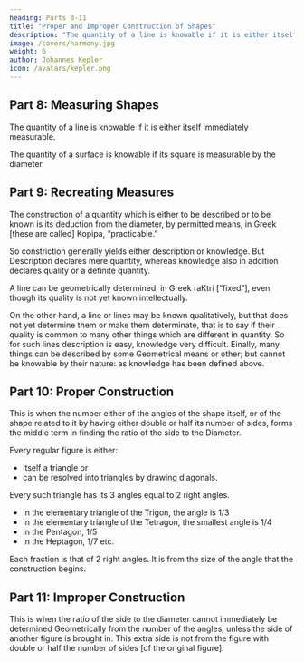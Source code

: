 ```yaml
---
heading: Parts 8-11
title: "Proper and Improper Construction of Shapes"
description: "The quantity of a line is knowable if it is either itself immediately measurable"
image: /covers/harmony.jpg
weight: 6
author: Johannes Kepler
icon: /avatars/kepler.png
---
```




## Part 8: Measuring Shapes

The quantity of a line is knowable if it is either itself immediately measurable.

The quantity of a surface is knowable if its square is measurable by the diameter.


<!--  square if a surface: or the quantity in question is at least formed from quan­
tities such that by some definite geometrical connection, in some series
[of operations] however long, they at last depend upon the diameter
or its square. The Greek for this is yvcopipov, “intelligible.” -->


## Part 9: Recreating Measures

The construction of a quantity which is either to be described or to be known is its deduction from the diameter, by permitted means, in Greek [these are called] Kopipa, “practicable.”

So constriction generally yields either description or knowledge. But Description declares mere quantity, whereas knowledge also in addition declares quality or a definite quantity.

A line can be geometrically determined, in Greek raKtri [“fixed”], even though its quality is not yet known intellectually. 

On the other hand, a line or lines may be known qualitatively, but that does not yet determine them or make them determinate, that is to say if their quality is common to many other things which are different in quantity. So for such lines description is easy, knowledge very difficult. Einally, many things can be described by some Geometrical means or other; but cannot be knowable by their nature: as knowledge has been defined above.


## Part 10: Proper Construction

This is when the number either of the angles of the shape itself, or of the shape related to it by having either double or half its number of sides, forms the middle term in finding the ratio of the side to the Diameter.

Every regular figure is either:
- itself a triangle or
- can be resolved into triangles by drawing diagonals.

Every such triangle has its 3 angles equal to 2 right angles.
- In the elementary triangle of the Trigon, the angle is 1/3
- In the elementary triangle of the Tetragon, the smallest angle is 1/4
- In the Pentagon, 1/5
- In the Heptagon, 1/7 etc.

Each fraction is that of 2 right angles. It is from the size of the angle that the construction begins.


## Part 11: Improper Construction


This is when the ratio of the side to the diameter cannot immediately be determined Geometrically from the number of the angles, unless the side of another figure is brought in. This extra side is not from the figure with double or half the number of sides [of the original figure].

